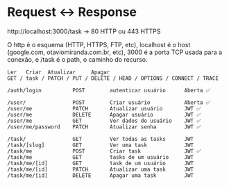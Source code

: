 # Request <-> Response

http://localhost:3000/task -> 80 HTTP ou 443 HTTPS

O http é o esquema (HTTP, HTTPS, FTP, etc), localhost é o host (google.com,
otaviomiranda.com.br, etc), 3000 é a porta TCP usada para a conexão, e /task é o
path, o caminho do recurso.

```
Ler   Criar  Atualizar     Apagar
GET / task / PATCH / PUT / DELETE / HEAD / OPTIONS / CONNECT / TRACE

/auth/login          POST        autenticar usuário      Aberta ✅

/user/               POST        Criar usuário           Aberta ✅
/user/me             PATCH       Atualizar usuário       JWT ✅
/user/me             DELETE      Apagar usuário          JWT ✅
/user/me             GET         Ver dados do usuário    JWT ✅
/user/me/password    PATCH       Atualizar senha         JWT ✅

/task/               GET         Ver todas as tasks      JWT
/task/[slug]         GET         Ver uma task            JWT
/task/me             POST        Criar task              JWT ✅
/task/me             GET         tasks de um usuário     JWT
/task/me/[id]        GET         task de um usuário      JWT
/task/me/[id]        PATCH       Atualizar uma task      JWT
/task/me/[id]        DELETE      Apagar uma task         JWT
```
